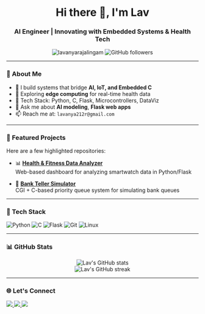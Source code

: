 <h1 align="center">Hi there 👋, I'm Lav</h1>
<h3 align="center">AI Engineer | Innovating with Embedded Systems & Health Tech</h3>

<p align="center">
  <img src="https://komarev.com/ghpvc/?username=lavanyarajalingam&label=Profile%20views&color=0e75b6&style=flat" alt="lavanyarajalingam" />
  <img src="https://img.shields.io/github/followers/lavanyarajalingam?label=Follow&style=social" alt="GitHub followers">
</p>

---

### 🧠 About Me

- 🤖 I build systems that bridge **AI, IoT, and Embedded C**
- 🌱 Exploring **edge computing** for real-time health data
- 🔧 Tech Stack: Python, C, Flask, Microcontrollers, DataViz
- 💬 Ask me about **AI modeling**, **Flask web apps**
- 📫 Reach me at: `lavanya212r@gmail.com`

---

### 🚀 Featured Projects

Here are a few highlighted repositories:


- 📊 [**Health & Fitness Data Analyzer**](https://github.com/lavanyarajalingam/health-dashboard)  
  Web-based dashboard for analyzing smartwatch data in Python/Flask

- 🏦 [**Bank Teller Simulator**](https://github.com/lavanyarajalingam/bank-teller-simulator)  
  CGI + C-based priority queue system for simulating bank queues

---

### 🔧 Tech Stack

![Python](https://img.shields.io/badge/Python-3776AB?style=for-the-badge&logo=python&logoColor=white)
![C](https://img.shields.io/badge/C-00599C?style=for-the-badge&logo=c&logoColor=white)
![Flask](https://img.shields.io/badge/Flask-000?style=for-the-badge&logo=flask)
![Git](https://img.shields.io/badge/Git-F05032?style=for-the-badge&logo=git&logoColor=white)
![Linux](https://img.shields.io/badge/Linux-FCC624?style=for-the-badge&logo=linux&logoColor=black)

---

### 📊 GitHub Stats

<p align="center">
  <img src="https://github-readme-stats.vercel.app/api?username=lavanyarajalingam&show_icons=true&theme=radical" alt="Lav's GitHub stats" />
  <br />
  <img src="https://github-readme-streak-stats.herokuapp.com/?user=lavanyarajalingam&theme=radical" alt="Lav's GitHub streak" />
</p>

---

### 🌐 Let's Connect

<p align="left">
  <a href="https://linkedin.com/in/lavanya-r" target="_blank">
    <img src="https://img.shields.io/badge/LinkedIn-blue?style=for-the-badge&logo=linkedin" />
  </a>
  <a href="mailto:lavanya212r@gmail.com">
    <img src="https://img.shields.io/badge/Email-D14836?style=for-the-badge&logo=gmail&logoColor=white" />
  </a>
  <a href="https://github.com/lavanyarajalingam">
    <img src="https://img.shields.io/badge/GitHub-100000?style=for-the-badge&logo=github&logoColor=white" />
  </a>
</p>
